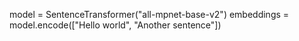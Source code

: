 model = SentenceTransformer("all-mpnet-base-v2")
embeddings = model.encode(["Hello world", "Another sentence"])